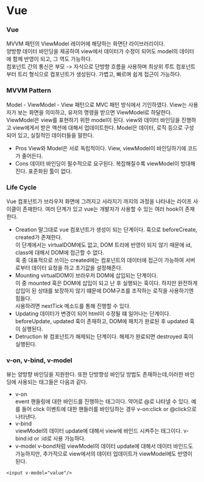 # Vue

### Vue
MVVM 패턴의 ViewModel 레이어에 해당하는 화면단 라이브러리이다.   
양방향 데이터 바인딩을 제공하여 view에서 데이터가 수정이 되어도 model의 데이터에 함께 반영이 되고, 그 역도 가능하다.   
컴포넌트 간의 통신은 부모 -> 자식으로 단방향 흐름을 사용하며 최상위 루트 컴포넌트 부터 트리 형식으로 컴포넌트가 생성된다. 가볍고, 빠르며 쉽게 접근이 가능하다.

### MVVM Pattern
Model - ViewModel - View 패턴으로 MVC 패턴 방식에서 기인하였다.  View는 사용자가 보는 화면을 의미하고, 유저의 명령을 받으면 ViewModel로 하달한다.   
ViewModel은 view를 표현하기 위한 model이 된다. view와 데이터 바인딩을 진행하고 view에게서 받은 액션에 대해서 업데이트한다. Model은 데이터, 로직 등으로 구성되어 있고, 실질적인 데이터들을 말한다.
* Pros
View와 Model은 서로 독립적이다. View, viewModel이 바인딩하기에 코드가 줄어든다.
* Cons
데이터 바인딩이 필수적으로 요구된다. 복잡해질수록 viewModel이 방대해진다. 표준화된 툴이 없다.

### Life Cycle
Vue 컴포넌트가 브라우저 화면에 그려지고 사라지기 까지의 과정을 나타내는 라이프 사이클이 존재한다. 여러 단계가 있고 vue는 개발자가 사용할 수 있는 여러 hook이 존재한다.   
* Creation
말그대로 vue 컴포넌트가 생성이 되는 단계이다. 훅으로 beforeCreate, created가 존재한다.   
이 단계에서는 virtualDOM에도 없고, DOM 트리에 반영이 되지 않기 때문에 id, class에 대해서 DOM에 접근할 수 없다.  
훅 중 대표적으로 쓰이는 created에는 컴포넌트의 데이터에 접근이 가능하여 서버로부터 데이터 요청을 하고 초기값을 설정해준다.
* Mounting
virtualDOM이 브라우저 DOM에 삽입되는 단계이다.  
이 중 mounted 훅은 DOM에 삽입이 되고 난 후 실행되는 훅이다. 하지만 완전하게 삽입이 된 상태를 보장하지 않기 떄문에 DOM구조를 조작하는 로직을 사용하기엔 힘들다.  
사용하려면 nextTick 메소드를 통해 진행할 수 있다.
* Updating
데이터가 변경이 되어 html이 수정될 떄 일어나는 단계이다. beforeUpdate, updated 훅이 존재하고, DOM에 패치가 완료된 후 updated 훅이 실행된다.
* Detruction
뷰 컴포넌트가 해제되는 단계이다. 해제가 완료되면 destroyed 훅이 실행된다.

### v-on, v-bind, v-model
뷰는 양방향 바인딩을 지원한다. 또한 단방향성 바인딩 방법도 존재하는데,이러한 바인딩에 사용되는 태그들은 다음과 같다.   
* v-on   
event 핸들링에 대한 바인드를 진행하는 태그이다. 약어로 @로 나타낼 수 있다. 예를 들어 click 이벤트에 대한 핸들러를 바인딩하는 경우 v-on:click or @click으로 나타낸다.
* v-bind   
viewModel의 데이터 update에 대해서 view에 바인드 시켜주는 태그이다. v-bind:id or :id로 사용 가능하다.
* v-model
v-bond처럼 viewModel의 데이터 update에 대해서 데이터 바인드도 가능하지만, 추가적으로 view에서의 데이터 업데이트가 viewModel에도 반영이 된다.
```
<input v-model="value"/>
```